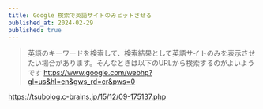 ```yaml
---
title: Google 検索で英語サイトのみヒットさせる
published_at: 2024-02-29
published: true
---
```


> 英語のキーワードを検索して、検索結果として英語サイトのみを表示させたい場合があります。そんなときは以下のURLから検索するのがよいようです
> https://www.google.com/webhp?gl=us&hl=en&gws_rd=cr&pws=0



https://tsubolog.c-brains.jp/15/12/09-175137.php